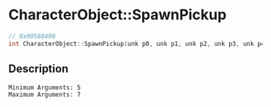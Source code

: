 # CharacterObject::SpawnPickup
```c
// 0x00588490
int CharacterObject::SpawnPickup(unk p0, unk p1, unk p2, unk p3, unk p4, ...)
```
## Description
```
Minimum Arguments: 5
Maximum Arguments: 7
```
